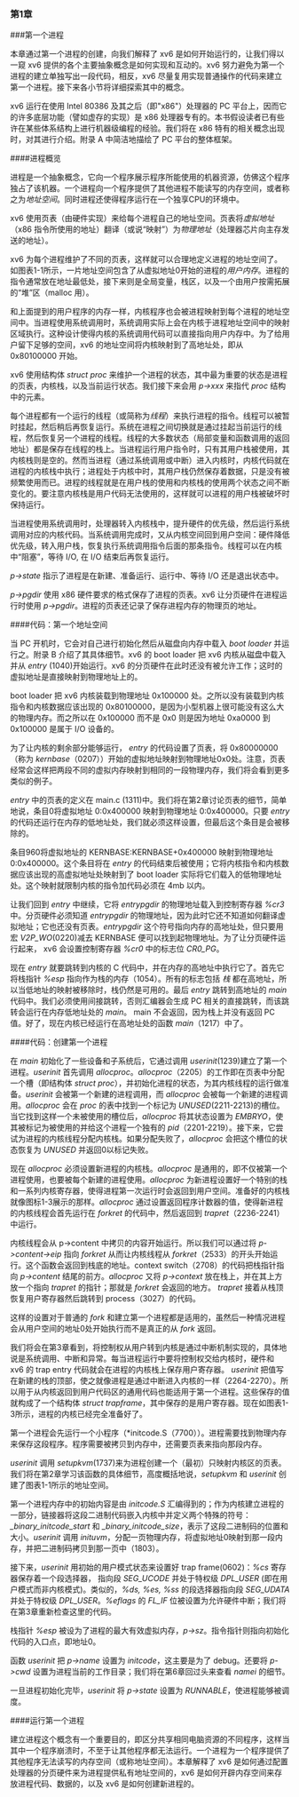### 第1章

###第一个进程

本章通过第一个进程的创建，向我们解释了 xv6 是如何开始运行的，让我们得以一窥 xv6 提供的各个主要抽象概念是如何实现和互动的。xv6 努力避免为第一个进程的建立单独写出一段代码，相反，xv6 尽量复用实现普通操作的代码来建立第一个进程。接下来各小节将详细探索其中的概念。    

xv6 运行在使用 Intel 80386 及其之后（即"x86"）处理器的 PC 平台上，因而它的许多底层功能（譬如虚存的实现）是 x86 处理器专有的。本书假设读者已有些许在某些体系结构上进行机器级编程的经验。我们将在 x86 特有的相关概念出现时，对其进行介绍。附录 A 中简洁地描绘了 PC 平台的整体框架。

####进程概览

进程是一个抽象概念，它向一个程序展示程序所能使用的机器资源，仿佛这个程序独占了该机器。一个进程向一个程序提供了其他进程不能读写的内存空间，或者称之为*地址空间*。同时进程还使得程序运行在一个独享CPU的环境中。
 
xv6 使用页表（由硬件实现）来给每个进程自己的地址空间。页表将*虚拟地址*（x86 指令所使用的地址）翻译（或说“映射”）为*物理地址*（处理器芯片向主存发送的地址）。

xv6 为每个进程维护了不同的页表，这样就可以合理地定义进程的地址空间了。如图表1-1所示，一片地址空间包含了从虚拟地址0开始的进程的*用户内存*。进程的指令通常放在地址最低处，接下来则是全局变量，栈区，以及一个由用户按需拓展的“堆”区（malloc 用）。

和上面提到的用户程序的内存一样，内核程序也会被进程映射到每个进程的地址空间中。当进程使用系统调用时，系统调用实际上会在内核于进程地址空间中的映射区域执行。这种设计使得内核的系统调用代码可以直接指向用户内存中。为了给用户留下足够的空间，xv6 的地址空间将内核映射到了高地址处，即从 0x80100000 开始。

xv6 使用结构体 *struct proc* 来维护一个进程的状态，其中最为重要的状态是进程的页表，内核栈，以及当前运行状态。我们接下来会用 *p->xxx* 来指代 *proc* 结构中的元素。

每个进程都有一个运行的线程（或简称为*线程*）来执行进程的指令。线程可以被暂时挂起，然后稍后再恢复运行。系统在进程之间切换就是通过挂起当前运行的线程，然后恢复另一个进程的线程。线程的大多数状态（局部变量和函数调用的返回地址）都是保存在线程的栈上。当进程运行用户指令时，只有其用户栈被使用，其内核栈则是空的。然而当进程（通过系统调用或中断）进入内核时，内核代码就在进程的内核栈中执行；进程处于内核中时，其用户栈仍然保存着数据，只是没有被频繁使用而已。进程的线程就是在用户栈的使用和内核栈的使用两个状态之间不断变化的。要注意内核栈是用户代码无法使用的，这样就可以进程的用户栈被破坏时保持运行。

当进程使用系统调用时，处理器转入内核栈中，提升硬件的优先级，然后运行系统调用对应的内核代码。当系统调用完成时，又从内核空间回到用户空间：硬件降低优先级，转入用户栈，恢复执行系统调用指令后面的那条指令。线程可以在内核中“阻塞”，等待 I/O, 在 I/O 结束后再恢复运行。

*p->state* 指示了进程是在新建、准备运行、运行中、等待 I/O 还是退出状态中。

*p->pgdir* 使用 x86 硬件要求的格式保存了进程的页表。xv6 让分页硬件在进程运行时使用 *p->pgdir*。进程的页表还记录了保存进程内存的物理页的地址。

####代码：第一个地址空间

当 PC 开机时，它会对自己进行初始化然后从磁盘向内存中载入 *boot loader* 并运行之。附录 B 介绍了其具体细节。xv6 的 boot loader 把 xv6 内核从磁盘中载入并从 *entry* (1040)开始运行。xv6 的分页硬件在此时还没有被允许工作；这时的虚拟地址是直接映射到物理地址上的。

boot loader 把 xv6 内核装载到物理地址 0x100000 处。之所以没有装载到内核指令和内核数据应该出现的 0x80100000，是因为小型机器上很可能没有这么大的物理内存。而之所以在 0x100000 而不是 0x0 则是因为地址 0xa0000 到 0x100000 是属于 I/O 设备的。

为了让内核的剩余部分能够运行， *entry* 的代码设置了页表，将 0x80000000（称为 *kernbase*（0207））开始的虚拟地址映射到物理地址0x0处。注意，页表经常会这样把两段不同的虚拟内存映射到相同的一段物理内存，我们将会看到更多类似的例子。

*entry* 中的页表的定义在 main.c (1311)中。我们将在第2章讨论页表的细节，简单地说，条目0将虚拟地址 0:0x400000 映射到物理地址 0:0x400000。只要 *entry* 的代码还运行在内存的低地址处，我们就必须这样设置，但最后这个条目是会被移除的。

条目960将虚拟地址的 KERNBASE:KERNBASE+0x400000 映射到物理地址 0:0x400000。这个条目将在 *entry* 的代码结束后被使用；它将内核指令和内核数据应该出现的高虚拟地址处映射到了 boot loader 实际将它们载入的低物理地址处。这个映射就限制内核的指令加代码必须在 4mb 以内。

让我们回到 *entry* 中继续，它将 *entrypgdir* 的物理地址载入到控制寄存器 *%cr3* 中。分页硬件必须知道 *entrypgdir* 的物理地址，因为此时它还不知道如何翻译虚拟地址；它也还没有页表。*entrypgdir* 这个符号指向内存的高地址处，但只要用宏 *V2P_WO*(0220)减去 KERNBASE 便可以找到起物理地址。为了让分页硬件运行起来， xv6 会设置控制寄存器 *%cr0* 中的标志位 *CR0_PG*。

现在 *entry* 就要跳转到内核的 C 代码中，并在内存的高地址中执行它了。首先它将栈指针 *%esp* 指向作为栈的内存（1054）。所有的标志包括 *栈* 都在高地址，所以当低地址的映射被移除时，栈仍然是可用的。最后 *entry* 跳转到高地址的 *main* 代码中。我们必须使用间接跳转，否则汇编器会生成 PC 相关的直接跳转，而该跳转会运行在内存低地址处的 *main*。 main 不会返回，因为栈上并没有返回 PC 值。好了，现在内核已经运行在高地址处的函数 *main*（1217）中了。

####代码：创建第一个进程

在 *main* 初始化了一些设备和子系统后，它通过调用 *userinit*(1239)建立了第一个进程。*userinit* 首先调用 *allocproc*。*allocproc*（2205）的工作即在页表中分配一个槽（即结构体 *struct proc*），并初始化进程的状态，为其内核线程的运行做准备。*userinit* 会被第一个新建的进程调用，而 *allocproc* 会被每一个新建的进程调用。*allocproc* 会在 *proc* 的表中找到一个标记为 *UNUSED*(2211-2213)的槽位。当它找到这样一个未被使用的槽位后，*allocproc* 将其状态设置为 *EMBRYO*，使其被标记为被使用的并给这个进程一个独有的 *pid*（2201-2219）。接下来，它尝试为进程的内核线程分配内核栈。如果分配失败了，*allocproc* 会把这个槽位的状态恢复为 *UNUSED* 并返回0以标记失败。

现在 *allocproc* 必须设置新进程的内核栈。*allocproc* 是通用的，即不仅被第一个进程使用，也要被每个新建的进程使用。*allocproc* 为新进程设置好一个特别的栈和一系列内核寄存器，使得进程第一次运行时会返回到用户空间。准备好的内核栈就像图标1-3展示的那样。*allocproc* 通过设置返回程序计数器的值，使得新进程的内核线程会首先运行在 *forkret* 的代码中，然后返回到 *trapret*（2236-2241）中运行。

内核线程会从 p->content 中拷贝的内容开始运行。所以我们可以通过将 *p->content->eip* 指向 *forkret* 从而让内核线程从 *forkret*（2533）的开头开始运行。这个函数会返回到栈底的地址。context switch（2708）的代码把栈指针指向 *p->content* 结尾的前方。*allocproc* 又将 *p->context* 放在栈上，并在其上方放一个指向 *trapret* 的指针；那就是 *forkret* 会返回的地方。 *trapret* 接着从栈顶恢复用户寄存器然后跳转到 process（3027）的代码。

这样的设置对于普通的 *fork* 和建立第一个进程都是适用的，虽然后一种情况进程会从用户空间的地址0处开始执行而不是真正的从 *fork* 返回。

我们将会在第3章看到，将控制权从用户转到内核是通过中断机制实现的，具体地说是系统调用、中断和异常。每当进程运行中要将控制权交给内核时，硬件和 xv6 的 trap entry 代码就会在进程的内核栈上保存用户寄存器。 *userinit* 把值写在新建的栈的顶部，使之就像进程是通过中断进入内核的一样（2264-2270）。所以用于从内核返回到用户代码区的通用代码也能适用于第一个进程。这些保存的值就构成了一个结构体 *struct trapframe*，其中保存的是用户寄存器。现在如图表1-3所示，进程的内核已经完全准备好了。

第一个进程会先运行一个小程序（*initcode.S（7700））。进程需要找到物理内存来保存这段程序。程序需要被拷贝到内存中，还需要页表来指向那段内存。

*userinit* 调用 *setupkvm*(1737)来为进程创建一个（最初）只映射内核区的页表。我们将在第2章学习该函数的具体细节，高度概括地说，*setupkvm* 和 *userinit* 创建了图表1-1所示的地址空间。

第一个进程内存中的初始内容是由 *initcode.S* 汇编得到的；作为内核建立进程的一部分，链接器将这段二进制代码嵌入内核中并定义两个特殊的符号：*_binary_initcode_start* 和 *_binary_initcode_size*，表示了这段二进制码的位置和大小。*userinit* 调用 *inituvm*，分配一页物理内存，将虚拟地址0映射到那一段内存，并把二进制码拷贝到那一页中（1803）。

接下来，*userinit* 用初始的用户模式状态来设置好 trap frame(0602)：*%cs* 寄存器保存着一个段选择器， 指向段 *SEG_UCODE* 并处于特权级 *DPL_USER* (即在用户模式而非内核模式)。类似的，*%ds, %es, %ss* 的段选择器指向段 *SEG_UDATA* 并处于特权级 *DPL_USER*。*%eflags* 的 *FL_IF* 位被设置为允许硬件中断；我们将在第3章重新检查这里的代码。

栈指针 *%esp* 被设为了进程的最大有效虚拟内存，*p->sz*。指令指针则指向初始化代码的入口点，即地址0。

函数 *userinit* 把 *p->name* 设置为 *initcode*，这主要是为了 debug。还要将 *p->cwd* 设置为进程当前的工作目录；我们将在第6章回过头来查看 *namei* 的细节。

一旦进程初始化完毕，*userinit* 将 *p->state* 设置为 *RUNNABLE*，使进程能够被调度。

####运行第一个进程

建立进程这个概念有一个重要目的，即区分共享相同电脑资源的不同程序，这样当其中一个程序崩溃时，不至于让其他程序都无法运行。一个进程为一个程序提供了其他程序无法读写的内存空间（或称地址空间）。本章解释了 xv6 是如何通过配置处理器的分页硬件来为进程提供私有地址空间的，xv6 是如何开辟内存空间来存放进程代码、数据的，以及 xv6 是如何创建新进程的。




